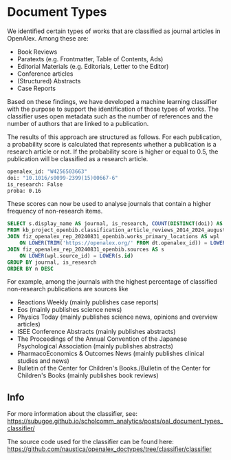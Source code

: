 # Document Types
 
We identified certain types of works that are classified as journal 
articles in OpenAlex.
Among these are:
- Book Reviews
- Paratexts (e.g. Frontmatter, Table of Contents, Ads)
- Editorial Materials (e.g. Editorials, Letter to the Editor)
- Conference articles 
- (Structured) Abstracts
- Case Reports

Based on these findings, we have developed a machine learning classifier with the
purpose to support the identification of those types of works. The classifier uses
open metadata such as the number of references and the number of authors that 
are linked to a publication.

The results of this approach are structured as follows. For each publication, a
probability score is calculated that represents whether a publication is a 
research article or not. If the probability score is higher or equal to 0.5, 
the publication will be classified as a research article. 

```bash
openalex_id: "W4256503663"
doi: "10.1016/s0099-2399(15)00667-6"
is_research: False
proba: 0.16
```

These scores can now be used to analyse journals that contain a higher 
frequency of non-research items. 

```sql
SELECT s.display_name AS journal, is_research, COUNT(DISTINCT(doi)) AS n
FROM kb_project_openbib.classification_article_reviews_2014_2024_august24 AS dt
JOIN fiz_openalex_rep_20240831_openbib.works_primary_locations AS wpl
	ON LOWER(TRIM('https://openalex.org/' FROM dt.openalex_id)) = LOWER(wpl.work_id)
JOIN fiz_openalex_rep_20240831_openbib.sources AS s
	ON LOWER(wpl.source_id) = LOWER(s.id)
GROUP BY journal, is_research
ORDER BY n DESC
```

For example, among the journals with the highest percentage of 
classified non-research publications are sources like 

- Reactions Weekly (mainly publishes case reports)
- Eos (mainly publishes science news)
- Physics Today (mainly publishes science news, opinions and overview articles)
- ISEE Conference Abstracts (mainly publishes abstracts)
- The Proceedings of the Annual Convention of the Japanese Psychological Association (mainly publishes abstracts)
- PharmacoEconomics & Outcomes News (mainly publishes clinical studies and news)
- Bulletin of the Center for Children's Books./Bulletin of the Center for Children's Books (mainly publishes book reviews)

## Info

For more information about the classifier, see: https://subugoe.github.io/scholcomm_analytics/posts/oal_document_types_classifier/

The source code used for the classifier can be found here: https://github.com/naustica/openalex_doctypes/tree/classifier/classifier